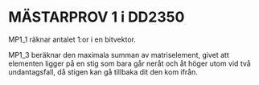 # MÄSTARPROV 1 i DD2350

MP1_1 räknar antalet 1:or i en bitvektor.

MP1_3 beräknar den maximala summan av matriselement, givet att elementen ligger på en stig som bara går neråt och åt höger utom vid två undantagsfall, då stigen kan gå tillbaka dit den kom ifrån.


